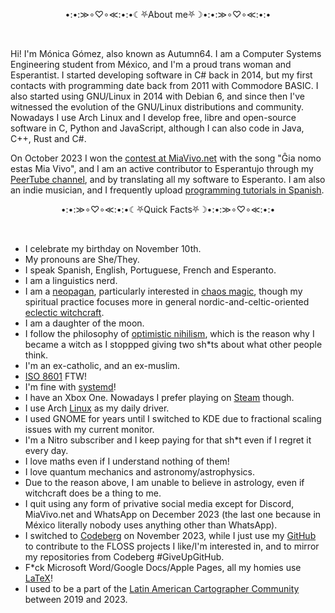 <p align="center">•:•:≫∘♡∘≪:•:•☾⛧About me⛧☽•:•:≫∘♡∘≪:•:•</p>

<br>

Hi! I'm Mónica Gómez, also known as Autumn64. I am a Computer Systems Engineering student from México, and I'm a proud trans woman and Esperantist. I started developing software in C# back in 2014, but my first contacts with programming date back from 2011 with Commodore BASIC. I also started using GNU/Linux in 2014 with Debian 6, and since then I've witnessed the evolution of the GNU/Linux distributions and community. Nowadays I use Arch Linux and I develop free, libre and open-source software in C, Python and JavaScript, although I can also code in Java, C++, Rust and C#.

On October 2023 I won the [contest at MiaVivo.net](https://www.miavivo.net/?status/1-1-1698395536) with the song "Ĝia nomo estas Mia Vivo", and I am an active contributor to Esperantujo through my [PeerTube channel](https://tube.tchncs.de/a/autumn64/video-channels), and by translating all my software to Esperanto. I am also an indie musician, and I frequently upload [programming tutorials in Spanish](https://video.hardlimit.com/a/autumn/video-channels).

<p align="center">•:•:≫∘♡∘≪:•:•☾⛧Quick Facts⛧☽•:•:≫∘♡∘≪:•:•</p>

<br>

- I celebrate my birthday on November 10th.
- My pronouns are She/They.
- I speak Spanish, English, Portuguese, French and Esperanto.
- I am a linguistics nerd.
- I am a [neopagan](https://en.wikipedia.org/wiki/Modern_paganism), particularly interested in [chaos magic](https://en.wikipedia.org/wiki/Chaos_magic), though my spiritual practice focuses more in general nordic-and-celtic-oriented [eclectic witchcraft](https://en.wikipedia.org/wiki/Witchcraft#Modern_paganism).
- I am a daughter of the moon.
- I follow the philosophy of [optimistic nihilism](https://iv.nboeck.de/watch?v=MBRqu0YOH14), which is the reason why I became a witch as I stoppped giving two sh*ts about what other people think.
- I'm an ex-catholic, and an ex-muslim.
- [ISO 8601](https://en.wikipedia.org/wiki/ISO_8601) FTW!
- I'm fine with [systemd](https://systemd.io/)!
- I have an Xbox One. Nowadays I prefer playing on [Steam](https://steamcommunity.com/profiles/76561199486117495/) though.
- I use Arch [Linux](https://pawb.social/post/5079071) as my daily driver.
- I used GNOME for years until I switched to KDE due to fractional scaling issues with my current monitor.
- I'm a Nitro subscriber and I keep paying for that sh*t even if I regret it every day.
- I love maths even if I understand nothing of them!
- I love quantum mechanics and astronomy/astrophysics.
- Due to the reason above, I am unable to believe in astrology, even if witchcraft does be a thing to me.
- I quit using any form of privative social media except for Discord, MiaVivo.net and WhatsApp on December 2023 (the last one because in México literally nobody uses anything other than WhatsApp).
- I switched to [Codeberg](https://codeberg.org/Autumn64) on November 2023, while I just use my [GitHub](https://github.com/Autumn64) to contribute to the FLOSS projects I like/I'm interested in, and to mirror my repositories from Codeberg #GiveUpGitHub.
- F*ck Microsoft Word/Google Docs/Apple Pages, all my homies use [LaTeX](https://www.latex-project.org/)!
- I used to be a part of the [Latin American Cartographer Community](https://www.halo2.online/forums/) between 2019 and 2023.
